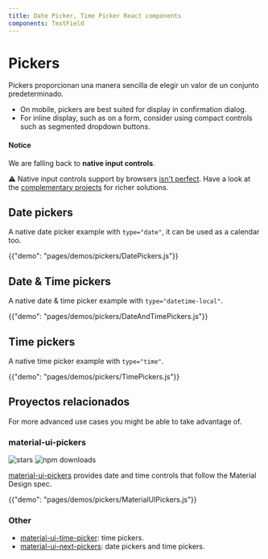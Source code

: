 ```yaml
---
title: Date Picker, Time Picker React components
components: TextField
---
```

# Pickers

<p class="description">Pickers proporcionan una manera sencilla de elegir un valor de un conjunto predeterminado.</p>

- On mobile, pickers are best suited for display in confirmation dialog.
- For inline display, such as on a form, consider using compact controls such as segmented dropdown buttons.

#### Notice

We are falling back to **native input controls**.

⚠️ Native input controls support by browsers [isn't perfect](https://caniuse.com/#feat=input-datetime). Have a look at the [complementary projects](#complementary-projects) for richer solutions.

## Date pickers

A native date picker example with `type="date"`, it can be used as a calendar too.

{{"demo": "pages/demos/pickers/DatePickers.js"}}

## Date & Time pickers

A native date & time picker example with `type="datetime-local"`.

{{"demo": "pages/demos/pickers/DateAndTimePickers.js"}}

## Time pickers

A native time picker example with `type="time"`.

{{"demo": "pages/demos/pickers/TimePickers.js"}}

## Proyectos relacionados

For more advanced use cases you might be able to take advantage of.

### material-ui-pickers

![stars](https://img.shields.io/github/stars/dmtrKovalenko/material-ui-pickers.svg?style=social&label=Stars) ![npm downloads](https://img.shields.io/npm/dm/material-ui-pickers.svg)

[material-ui-pickers](https://material-ui-pickers.firebaseapp.com/) provides date and time controls that follow the Material Design spec.

{{"demo": "pages/demos/pickers/MaterialUIPickers.js"}}

### Other

- [material-ui-time-picker](https://github.com/TeamWertarbyte/material-ui-time-picker): time pickers.
- [material-ui-next-pickers](https://github.com/chingyawhao/material-ui-next-pickers): date pickers and time pickers.